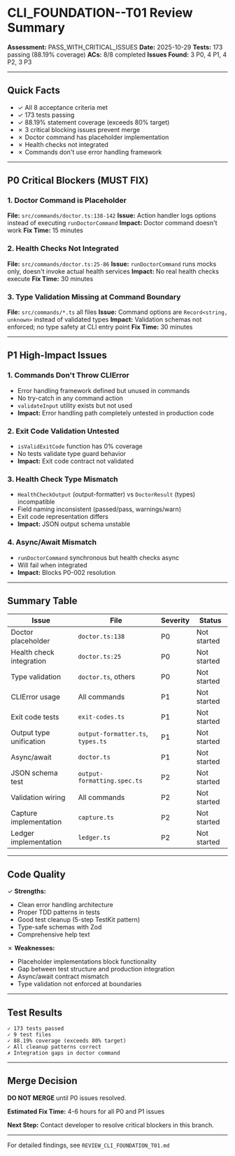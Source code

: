 # CLI_FOUNDATION--T01 Review Summary

**Assessment:** PASS_WITH_CRITICAL_ISSUES
**Date:** 2025-10-29
**Tests:** 173 passing (88.19% coverage)
**ACs:** 8/8 completed
**Issues Found:** 3 P0, 4 P1, 4 P2, 3 P3

---

## Quick Facts

- ✓ All 8 acceptance criteria met
- ✓ 173 tests passing
- ✓ 88.19% statement coverage (exceeds 80% target)
- ✗ 3 critical blocking issues prevent merge
- ✗ Doctor command has placeholder implementation
- ✗ Health checks not integrated
- ✗ Commands don't use error handling framework

---

## P0 Critical Blockers (MUST FIX)

### 1. Doctor Command is Placeholder
**File:** `src/commands/doctor.ts:138-142`
**Issue:** Action handler logs options instead of executing `runDoctorCommand`
**Impact:** Doctor command doesn't work
**Fix Time:** 15 minutes

### 2. Health Checks Not Integrated
**File:** `src/commands/doctor.ts:25-86`
**Issue:** `runDoctorCommand` runs mocks only, doesn't invoke actual health services
**Impact:** No real health checks execute
**Fix Time:** 30 minutes

### 3. Type Validation Missing at Command Boundary
**File:** `src/commands/*.ts` all files
**Issue:** Command options are `Record<string, unknown>` instead of validated types
**Impact:** Validation schemas not enforced; no type safety at CLI entry point
**Fix Time:** 30 minutes

---

## P1 High-Impact Issues

### 1. Commands Don't Throw CLIError
- Error handling framework defined but unused in commands
- No try-catch in any command action
- `validateInput` utility exists but not used
- **Impact:** Error handling path completely untested in production code

### 2. Exit Code Validation Untested
- `isValidExitCode` function has 0% coverage
- No tests validate type guard behavior
- **Impact:** Exit code contract not validated

### 3. Health Check Type Mismatch
- `HealthCheckOutput` (output-formatter) vs `DoctorResult` (types) incompatible
- Field naming inconsistent (passed/pass, warnings/warn)
- Exit code representation differs
- **Impact:** JSON output schema unstable

### 4. Async/Await Mismatch
- `runDoctorCommand` synchronous but health checks async
- Will fail when integrated
- **Impact:** Blocks P0-002 resolution

---

## Summary Table

| Issue | File | Severity | Status |
|-------|------|----------|--------|
| Doctor placeholder | `doctor.ts:138` | P0 | Not started |
| Health check integration | `doctor.ts:25` | P0 | Not started |
| Type validation | `doctor.ts`, others | P0 | Not started |
| CLIError usage | All commands | P1 | Not started |
| Exit code tests | `exit-codes.ts` | P1 | Not started |
| Output type unification | `output-formatter.ts`, `types.ts` | P1 | Not started |
| Async/await | `doctor.ts` | P1 | Not started |
| JSON schema test | `output-formatting.spec.ts` | P2 | Not started |
| Validation wiring | All commands | P2 | Not started |
| Capture implementation | `capture.ts` | P2 | Not started |
| Ledger implementation | `ledger.ts` | P2 | Not started |

---

## Code Quality

✓ **Strengths:**
- Clean error handling architecture
- Proper TDD patterns in tests
- Good test cleanup (5-step TestKit pattern)
- Type-safe schemas with Zod
- Comprehensive help text

✗ **Weaknesses:**
- Placeholder implementations block functionality
- Gap between test structure and production integration
- Async/await contract mismatch
- Type validation not enforced at boundaries

---

## Test Results

```
✓ 173 tests passed
✓ 9 test files
✓ 88.19% coverage (exceeds 80% target)
✓ All cleanup patterns correct
✗ Integration gaps in doctor command
```

---

## Merge Decision

**DO NOT MERGE** until P0 issues resolved.

**Estimated Fix Time:** 4-6 hours for all P0 and P1 issues

**Next Step:** Contact developer to resolve critical blockers in this branch.

---

For detailed findings, see `REVIEW_CLI_FOUNDATION_T01.md`
